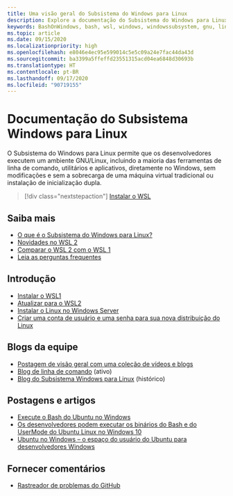 ```yaml
---
title: Uma visão geral do Subsistema do Windows para Linux
description: Explore a documentação do Subsistema do Windows para Linux.
keywords: BashOnWindows, bash, wsl, windows, windowssubsystem, gnu, linux
ms.topic: article
ms.date: 09/15/2020
ms.localizationpriority: high
ms.openlocfilehash: e8046e4ec95e599014c5e5c09a24e7fac44da43d
ms.sourcegitcommit: ba3399a5ffeffd23551315acd04ea6848d30693b
ms.translationtype: HT
ms.contentlocale: pt-BR
ms.lasthandoff: 09/17/2020
ms.locfileid: "90719155"
---
```

# <a name="windows-subsystem-for-linux-documentation"></a>Documentação do Subsistema Windows para Linux

O Subsistema do Windows para Linux permite que os desenvolvedores executem um ambiente GNU/Linux, incluindo a maioria das ferramentas de linha de comando, utilitários e aplicativos, diretamente no Windows, sem modificações e sem a sobrecarga de uma máquina virtual tradicional ou instalação de inicialização dupla.

> [!div class="nextstepaction"]
> [Instalar o WSL](install-win10.md)

## <a name="learn-more"></a>Saiba mais

* [O que é o Subsistema do Windows para Linux?](about.md)
* [Novidades no WSL 2](compare-versions.md#whats-new-in-wsl-2)
* [Comparar o WSL 2 com o WSL 1](compare-versions.md)
* [Leia as perguntas frequentes](faq.md)

## <a name="get-started"></a>Introdução

* [Instalar o WSL1](install-win10.md)
* [Atualizar para o WSL2](install-win10.md#step-2---update-to-wsl-2)
* [Instalar o Linux no Windows Server](install-on-server.md)
* [Criar uma conta de usuário e uma senha para sua nova distribuição do Linux](user-support.md)

## <a name="team-blogs"></a>Blogs da equipe

* [Postagem de visão geral com uma coleção de vídeos e blogs](https://blogs.msdn.microsoft.com/commandline/learn-about-windows-console-and-windows-subsystem-for-linux-wsl/)
* [Blog de linha de comando](https://blogs.msdn.microsoft.com/commandline/) (ativo)
* [Blog do Subsistema Windows para Linux](https://blogs.msdn.microsoft.com/wsl/) (histórico)

## <a name="posts-and-articles"></a>Postagens e artigos

* [Execute o Bash do Ubuntu no Windows](https://blogs.windows.com/buildingapps/2016/03/30/run-bash-on-ubuntu-on-windows/)
* [Os desenvolvedores podem executar os binários do Bash e do UserMode do Ubuntu Linux no Windows 10](https://www.hanselman.com/blog/DevelopersCanRunBashShellAndUsermodeUbuntuLinuxBinariesOnWindows10.aspx)
* [Ubuntu no Windows – o espaço do usuário do Ubuntu para desenvolvedores Windows](https://insights.ubuntu.com/2016/03/30/ubuntu-on-windows-the-ubuntu-userspace-for-windows-developers/)

## <a name="provide-feedback"></a>Fornecer comentários

* [Rastreador de problemas do GitHub](https://github.com/Microsoft/BashOnWindows/issues)
